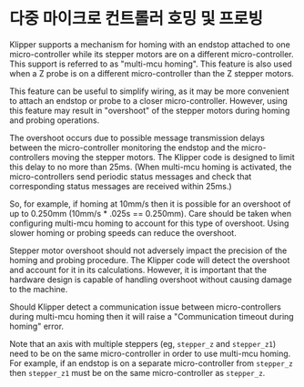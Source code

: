 # 다중 마이크로 컨트롤러 호밍 및 프로빙

Klipper supports a mechanism for homing with an endstop attached to one micro-controller while its stepper motors are on a different micro-controller. This support is referred to as "multi-mcu homing". This feature is also used when a Z probe is on a different micro-controller than the Z stepper motors.

This feature can be useful to simplify wiring, as it may be more convenient to attach an endstop or probe to a closer micro-controller. However, using this feature may result in "overshoot" of the stepper motors during homing and probing operations.

The overshoot occurs due to possible message transmission delays between the micro-controller monitoring the endstop and the micro-controllers moving the stepper motors. The Klipper code is designed to limit this delay to no more than 25ms. (When multi-mcu homing is activated, the micro-controllers send periodic status messages and check that corresponding status messages are received within 25ms.)

So, for example, if homing at 10mm/s then it is possible for an overshoot of up to 0.250mm (10mm/s * .025s == 0.250mm). Care should be taken when configuring multi-mcu homing to account for this type of overshoot. Using slower homing or probing speeds can reduce the overshoot.

Stepper motor overshoot should not adversely impact the precision of the homing and probing procedure. The Klipper code will detect the overshoot and account for it in its calculations. However, it is important that the hardware design is capable of handling overshoot without causing damage to the machine.

Should Klipper detect a communication issue between micro-controllers during multi-mcu homing then it will raise a "Communication timeout during homing" error.

Note that an axis with multiple steppers (eg, `stepper_z` and `stepper_z1`) need to be on the same micro-controller in order to use multi-mcu homing. For example, if an endstop is on a separate micro-controller from `stepper_z` then `stepper_z1` must be on the same micro-controller as `stepper_z`.
